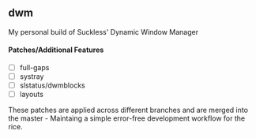 ## dwm

My personal build of Suckless' Dynamic Window Manager

#### Patches/Additional Features

- [ ] full-gaps
- [ ] systray
- [ ] slstatus/dwmblocks
- [ ] layouts

These patches are applied across different branches and are merged into the
master - Maintaing a simple error-free development workflow for the rice.
